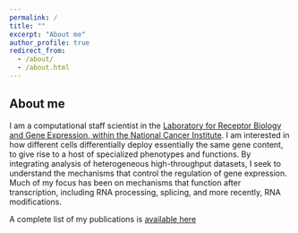 ```yaml
---
permalink: /
title: ""
excerpt: "About me"
author_profile: true
redirect_from: 
  - /about/
  - /about.html
---
```



About me
------
I am a computational staff scientist in the [Laboratory for Receptor Biology and Gene Expression, within the National Cancer Institute](https://ccr.cancer.gov/laboratory-of-receptor-biology-and-gene-expression).  I am interested in how different cells differentially deploy essentially the same gene content, to give rise to a host of specialized phenotypes and functions.  By integrating analysis of heterogeneous high-throughput datasets, I seek to understand the mechanisms that control the regulation of gene expression.  Much of my focus has been on mechanisms that function after transcription, including RNA processing, splicing, and more recently, RNA modifications.  

A complete list of my publications is [available here]( https://scholar.google.com/citations?hl=en&user=-UBk_eQAAAAJURL)

